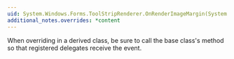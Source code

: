 ```yaml
---
uid: System.Windows.Forms.ToolStripRenderer.OnRenderImageMargin(System.Windows.Forms.ToolStripRenderEventArgs)
additional_notes.overrides: *content
---
```


<p>When overriding <xref href="System.Windows.Forms.ToolStripRenderer.OnRenderImageMargin(System.Windows.Forms.ToolStripRenderEventArgs)"></xref> in a derived class, be sure to call the base class's <xref href="System.Windows.Forms.ToolStripRenderer.OnRenderImageMargin(System.Windows.Forms.ToolStripRenderEventArgs)"></xref> method so that registered delegates receive the event.</p>


